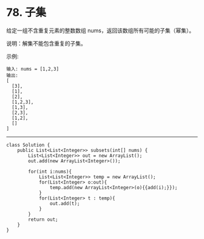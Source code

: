# 78. 子集
给定一组不含重复元素的整数数组 nums，返回该数组所有可能的子集（幂集）。

说明：解集不能包含重复的子集。

示例:

	输入: nums = [1,2,3]
	输出:
	[
	  [3],
	  [1],
	  [2],
	  [1,2,3],
	  [1,3],
	  [2,3],
	  [1,2],
	  []
	]


----------
	class Solution {
	    public List<List<Integer>> subsets(int[] nums) {
	        List<List<Integer>> out = new ArrayList();
	        out.add(new ArrayList<Integer>());
	
	        for(int i:nums){
	            List<List<Integer>> temp = new ArrayList();
	            for(List<Integer> o:out){
	                temp.add(new ArrayList<Integer>(o){{add(i);}});
	            }
	            for(List<Integer> t : temp){
	                out.add(t);
	            }
	        }
	        return out;
	    }
	}
